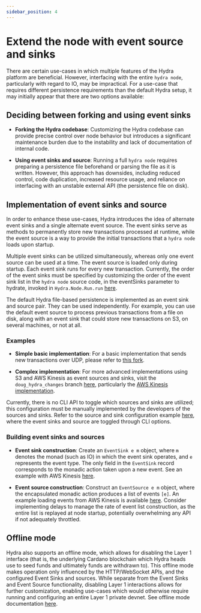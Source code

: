```yaml
---
sidebar_position: 4
---
```


# Extend the node with event source and sinks

There are certain use-cases in which multiple features of the Hydra platform are beneficial. However, interfacing with the entire `hydra node`, particularly with regard to IO, may be impractical. For a use-case that requires different persistence requirements than the default Hydra setup, it may initially appear that there are two options available:

## Deciding between forking and using event sinks

- **Forking the Hydra codebase**: Customizing the Hydra codebase can provide precise control over node behavior but introduces a significant maintenance burden due to the instability and lack of documentation of internal code.

- **Using event sinks and source**: Running a full `hydra node` requires preparing a persistence file beforehand or parsing the file as it is written. However, this approach has downsides, including reduced control, code duplication, increased resource usage, and reliance on interfacing with an unstable external API (the persistence file on disk).

## Implementation of event sinks and source

In order to enhance these use-cases, Hydra introduces the idea of alternate event sinks and a single alternate event source. The event sinks serve as methods to permanently store new transactions processed at runtime, while the event source is a way to provide the initial transactions that a `hydra node` loads upon startup.

Multiple event sinks can be utilized simultaneously, whereas only one event source can be used at a time. The event source is loaded only during startup. Each event sink runs for every new transaction. Currently, the order of the event sinks must be specified by customizing the order of the event sink list in the `hydra node` source code, in the eventSinks parameter to hydrate, invoked in `Hydra.Node.Run.run` [here](https://github.com/SundaeSwap-finance/hydra/blob/4785bd86a03b92ba8fa8fb34c9d485a1e2f4f7d7/hydra-node/src/Hydra/Node/Run.hs#L104).

The default Hydra file-based persistence is implemented as an event sink and source pair. They can be used independently. For example, you can use the default event source to process previous transactions from a file on disk, along with an event sink that could store new transactions on S3, on several machines, or not at all.

### Examples

- **Simple basic implementation**: For a basic implementation that sends new transactions over UDP, please refer to [this fork](https://github.com/ffakenz/hydra/tree/udp-sink).


- **Complex implementation**: For more advanced implementations using S3 and AWS Kinesis as event sources and sinks, visit the `doug_hydra_changes` branch [here](https://github.com/SundaeSwap-finance/hydra), particularly the [AWS Kinesis implementation](https://github.com/SundaeSwap-finance/hydra/blob/f27e51c001e7b64c3679eab4efd9f17f08db53fe/hydra-node/src/Hydra/Events/AWS/Kinesis.hs).

Currently, there is no CLI API to toggle which sources and sinks are utilized; this configuration must be manually implemented by the developers of the sources and sinks. Refer to the source and sink configuration example [here](https://github.com/SundaeSwap-finance/hydra/blob/4785bd86a03b92ba8fa8fb34c9d485a1e2f4f7d7/hydra-node/src/Hydra/Node/Run.hs#L97), where the event sinks and source are toggled through CLI options.

### Building event sinks and sources

- **Event sink construction**: Create an `EventSink e m` object, where `m` denotes the monad (such as IO) in which the event sink operates, and `e` represents the event type. The only field in the `EventSink` record corresponds to the monadic action taken upon a new event. See an example with AWS Kinesis [here](https://github.com/SundaeSwap-finance/hydra/blob/598b20fcee9669a196781f70e02e13779967e470/hydra-node/src/Hydra/Events/AWS/Kinesis.hs#L85).

- **Event source construction**: Construct an `EventSource e m` object, where the encapsulated monadic action produces a list of events `[e]`. An example loading events from AWS Kinesis is available [here](https://github.com/SundaeSwap-finance/hydra/blob/598b20fcee9669a196781f70e02e13779967e470/hydra-node/src/Hydra/Events/AWS/Kinesis.hs#L85). Consider implementing delays to manage the rate of event list construction, as the entire list is replayed at node startup, potentially overwhelming any API if not adequately throttled.

## Offline mode

Hydra also supports an offline mode, which allows for disabling the Layer 1 interface (that is, the underlying Cardano blockchain which Hydra heads use to seed funds and ultimately funds are withdrawn to). This offline mode makes operation only influenced by the HTTP/WebSocket APIs, and the configured Event Sinks and sources. While separate from the Event Sinks and Event Source functionality, disabling Layer 1 interactions allows for further customization, enabling use-cases which would otherwise require running and configuring an entire Layer 1 private devnet. See offline mode documentation [here](../configuration.md#offline-mode).
